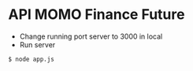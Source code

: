 # API MOMO Finance Future   

+ Change running port server to 3000 in local
+ Run server
```
$ node app.js
```